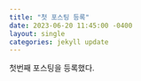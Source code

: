 ```yaml
---
title: "첫 포스팅 등록"
date: 2023-06-20 11:45:00 -0400
layout: single
categories: jekyll update
---
```

첫번째 포스팅을 등록했다.
